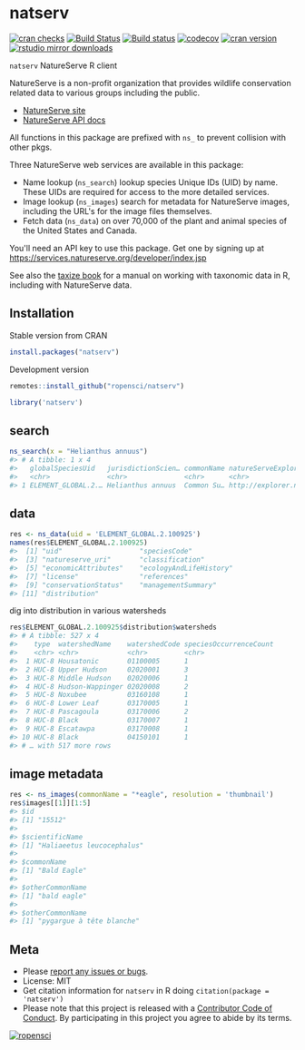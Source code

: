 natserv
=======



[![cran checks](https://cranchecks.info/badges/worst/natserv)](https://cranchecks.info/pkgs/natserv)
[![Build Status](https://travis-ci.org/ropensci/natserv.svg?branch=master)](https://travis-ci.org/ropensci/natserv)
[![Build status](https://ci.appveyor.com/api/projects/status/mvmi4h4jn5ixf3hs?svg=true)](https://ci.appveyor.com/project/sckott/natserv)
[![codecov](https://codecov.io/gh/ropensci/natserv/branch/master/graph/badge.svg)](https://codecov.io/gh/ropensci/natserv)
[![cran version](http://www.r-pkg.org/badges/version/natserv)](https://cran.r-project.org/package=natserv)
[![rstudio mirror downloads](http://cranlogs.r-pkg.org/badges/natserv)](https://github.com/metacran/cranlogs.app)


`natserv` NatureServe R client

NatureServe is a non-profit organization that provides wildlife conservation related data to various groups including the public.

* [NatureServe site](https://services.natureserve.org)
* [NatureServe API docs](https://services.natureserve.org/BrowseServices/getSpeciesData/getSpeciesListREST.jsp)

All functions in this package are prefixed with `ns_` to prevent
collision with other pkgs.

Three NatureServe web services are available in this package:

* Name lookup (`ns_search`) lookup species Unique IDs (UID) by name. These UIDs are required for access to the more detailed services.
* Image lookup (`ns_images`) search for metadata for NatureServe images, including the URL's for the image files themselves.
* Fetch data (`ns_data`) on over 70,000 of the plant and animal species of the United States and Canada.

You'll need an API key to use this package. Get one by signing up at
<https://services.natureserve.org/developer/index.jsp>

See also the [taxize book](https://ropensci.github.io/taxize-book/) for 
a manual on working with taxonomic data in R, including with NatureServe data.

## Installation

Stable version from CRAN


```r
install.packages("natserv")
```

Development version


```r
remotes::install_github("ropensci/natserv")
```


```r
library('natserv')
```

## search


```r
ns_search(x = "Helianthus annuus")
#> # A tibble: 1 x 4
#>   globalSpeciesUid   jurisdictionScien… commonName natureServeExplorerURI  
#>   <chr>              <chr>              <chr>      <chr>                   
#> 1 ELEMENT_GLOBAL.2.… Helianthus annuus  Common Su… http://explorer.natures…
```

## data


```r
res <- ns_data(uid = 'ELEMENT_GLOBAL.2.100925')
names(res$ELEMENT_GLOBAL.2.100925)
#>  [1] "uid"                   "speciesCode"          
#>  [3] "natureserve_uri"       "classification"       
#>  [5] "economicAttributes"    "ecologyAndLifeHistory"
#>  [7] "license"               "references"           
#>  [9] "conservationStatus"    "managementSummary"    
#> [11] "distribution"
```

dig into distribution in various watersheds


```r
res$ELEMENT_GLOBAL.2.100925$distribution$watersheds
#> # A tibble: 527 x 4
#>    type  watershedName    watershedCode speciesOccurrenceCount
#>    <chr> <chr>            <chr>         <chr>                 
#>  1 HUC-8 Housatonic       01100005      1                     
#>  2 HUC-8 Upper Hudson     02020001      3                     
#>  3 HUC-8 Middle Hudson    02020006      1                     
#>  4 HUC-8 Hudson-Wappinger 02020008      2                     
#>  5 HUC-8 Noxubee          03160108      1                     
#>  6 HUC-8 Lower Leaf       03170005      1                     
#>  7 HUC-8 Pascagoula       03170006      2                     
#>  8 HUC-8 Black            03170007      1                     
#>  9 HUC-8 Escatawpa        03170008      1                     
#> 10 HUC-8 Black            04150101      1                     
#> # … with 517 more rows
```

## image metadata


```r
res <- ns_images(commonName = "*eagle", resolution = 'thumbnail')
res$images[[1]][1:5]
#> $id
#> [1] "15512"
#> 
#> $scientificName
#> [1] "Haliaeetus leucocephalus"
#> 
#> $commonName
#> [1] "Bald Eagle"
#> 
#> $otherCommonName
#> [1] "bald eagle"
#> 
#> $otherCommonName
#> [1] "pygargue à tête blanche"
```

## Meta

* Please [report any issues or bugs](https://github.com/ropensci/natserv/issues).
* License: MIT
* Get citation information for `natserv` in R doing `citation(package = 'natserv')`
* Please note that this project is released with a [Contributor Code of Conduct](CODE_OF_CONDUCT.md). By participating in this project you agree to abide by its terms.

[![ropensci](https://ropensci.org/public_images/github_footer.png)](https://ropensci.org)
